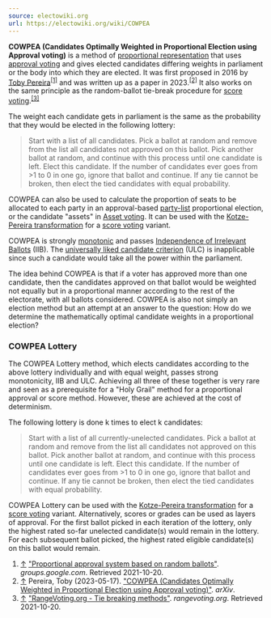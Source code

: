 ```yaml
---
source: electowiki.org
url: https://electowiki.org/wiki/COWPEA
---
```


**COWPEA (Candidates Optimally Weighted in Proportional Election using Approval voting)** is a method of [proportional representation](https://electowiki.org/wiki/Proportional_representation "Proportional representation") that uses [approval voting](https://electowiki.org/wiki/Approval_voting "Approval voting") and gives elected candidates differing weights in parliament or the body into which they are elected. It was first proposed in 2016 by [Toby Pereira](https://electowiki.org/wiki/Toby_Pereira "Toby Pereira")<sup id="cite_ref-1"><a href="https://electowiki.org/wiki/COWPEA#cite_note-1">[1]</a></sup> and was written up as a paper in 2023.<sup id="cite_ref-2"><a href="https://electowiki.org/wiki/COWPEA#cite_note-2">[2]</a></sup> It also works on the same principle as the random-ballot tie-break procedure for [score voting](https://electowiki.org/wiki/Score_voting "Score voting").<sup id="cite_ref-3"><a href="https://electowiki.org/wiki/COWPEA#cite_note-3">[3]</a></sup>

The weight each candidate gets in parliament is the same as the probability that they would be elected in the following lottery:

> Start with a list of all candidates. Pick a ballot at random and remove from the list all candidates not approved on this ballot. Pick another ballot at random, and continue with this process until one candidate is left. Elect this candidate. If the number of candidates ever goes from >1 to 0 in one go, ignore that ballot and continue. If any tie cannot be broken, then elect the tied candidates with equal probability.

COWPEA can also be used to calculate the proportion of seats to be allocated to each party in an approval-based [party-list](https://electowiki.org/wiki/Party-list_proportional_representation "Party-list proportional representation") proportional election, or the candidate "assets" in [Asset voting](https://electowiki.org/wiki/Asset_voting "Asset voting"). It can be used with the [Kotze-Pereira transformation](https://electowiki.org/wiki/Kotze-Pereira_transformation "Kotze-Pereira transformation") for a [score voting](https://electowiki.org/wiki/Score_Voting "Score Voting") variant.

COWPEA is strongly [monotonic](https://electowiki.org/wiki/Monotonicity "Monotonicity") and passes [Independence of Irrelevant Ballots](https://electowiki.org/wiki/Independence_of_Irrelevant_Ballots "Independence of Irrelevant Ballots") (IIB). The [universally liked candidate criterion](https://electowiki.org/wiki/Universally_liked_candidate_criterion "Universally liked candidate criterion") (ULC) is inapplicable since such a candidate would take all the power within the parliament.

The idea behind COWPEA is that if a voter has approved more than one candidate, then the candidates approved on that ballot would be weighted not equally but in a proportional manner according to the rest of the electorate, with all ballots considered. COWPEA is also not simply an election method but an attempt at an answer to the question: How do we determine the mathematically optimal candidate weights in a proportional election?

### COWPEA Lottery

The COWPEA Lottery method, which elects candidates according to the above lottery individually and with equal weight, passes strong monotonicity, IIB and ULC. Achieving all three of these together is very rare and seen as a prerequisite for a "Holy Grail" method for a proportional approval or score method. However, these are achieved at the cost of determinism.

The following lottery is done k times to elect k candidates:

> Start with a list of all currently-unelected candidates. Pick a ballot at random and remove from the list all candidates not approved on this ballot. Pick another ballot at random, and continue with this process until one candidate is left. Elect this candidate. If the number of candidates ever goes from >1 to 0 in one go, ignore that ballot and continue. If any tie cannot be broken, then elect the tied candidates with equal probability.

COWPEA Lottery can be used with the [Kotze-Pereira transformation](https://electowiki.org/wiki/Kotze-Pereira_transformation "Kotze-Pereira transformation") for a [score voting](https://electowiki.org/wiki/Score_Voting "Score Voting") variant. Alternatively, scores or grades can be used as layers of approval. For the first ballot picked in each iteration of the lottery, only the highest rated so-far unelected candidate(s) would remain in the lottery. For each subsequent ballot picked, the highest rated eligible candidate(s) on this ballot would remain.

1.  [↑](https://electowiki.org/wiki/COWPEA#cite_ref-1 "Jump up") ["Proportional approval system based on random ballots"](https://groups.google.com/g/electionscience/c/5skD8rTZ82k/m/twtzkcPBBQAJ). _groups.google.com_. Retrieved 2021-10-20.
2.  [↑](https://electowiki.org/wiki/COWPEA#cite_ref-2 "Jump up") Pereira, Toby (2023-05-17). ["COWPEA (Candidates Optimally Weighted in Proportional Election using Approval voting)"](https://arxiv.org/abs/2305.08857). _arXiv_.
3.  [↑](https://electowiki.org/wiki/COWPEA#cite_ref-3 "Jump up") ["RangeVoting.org - Tie breaking methods"](https://rangevoting.org/TieBreakIdeas.html). _rangevoting.org_. Retrieved 2021-10-20.
